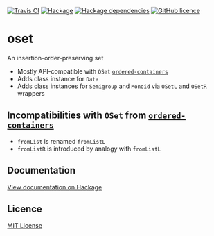 [![Travis CI](https://img.shields.io/travis/rcook/oset/master.svg)](https://travis-ci.org/rcook/oset)
[![Hackage](https://img.shields.io/hackage/v/oset.svg)](http://hackage.haskell.org/package/oset)
[![Hackage dependencies](https://img.shields.io/hackage-deps/v/oset.svg)](http://hackage.haskell.org/package/oset)
[![GitHub licence](https://img.shields.io/badge/license-MIT-blue.svg)](https://raw.githubusercontent.com/rcook/oset/master/LICENSE)

# oset

An insertion-order-preserving set

* Mostly API-compatible with `OSet` [`ordered-containers`][ordered-containers]
* Adds class instance for `Data`
* Adds class instances for `Semigroup` and `Monoid` via `OSetL` and `OSetR` wrappers

## Incompatibilities with `OSet` from [`ordered-containers`][ordered-containers]

* `fromList` is renamed `fromListL`
* `fromListR` is introduced by analogy with `fromListL`

## Documentation

[View documentation on Hackage][docs]

## Licence

[MIT License](LICENSE)

[docs]: http://hackage.haskell.org/package/oset
[ordered-containers]: http://hackage.haskell.org/package/ordered-containers-0.1.1
